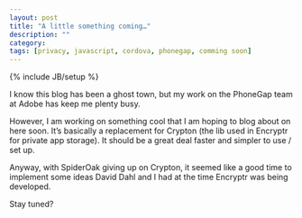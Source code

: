 ```yaml
---
layout: post
title: "A little something coming…"
description: ""
category: 
tags: [privacy, javascript, cordova, phonegap, comming soon]
---
```

{% include JB/setup %}

I know this blog has been a ghost town, but my work on the PhoneGap team at Adobe has keep me plenty busy.

However, I am working on something cool that I am hoping to blog about on here soon.<!--break--> It’s basically a replacement for Crypton (the lib used in Encryptr for private app storage). It should be a great deal faster and simpler to use / set up.

Anyway, with SpiderOak giving up on Crypton, it seemed like a good time to implement some ideas David Dahl and I had at the time Encryptr was being developed.

Stay tuned?
